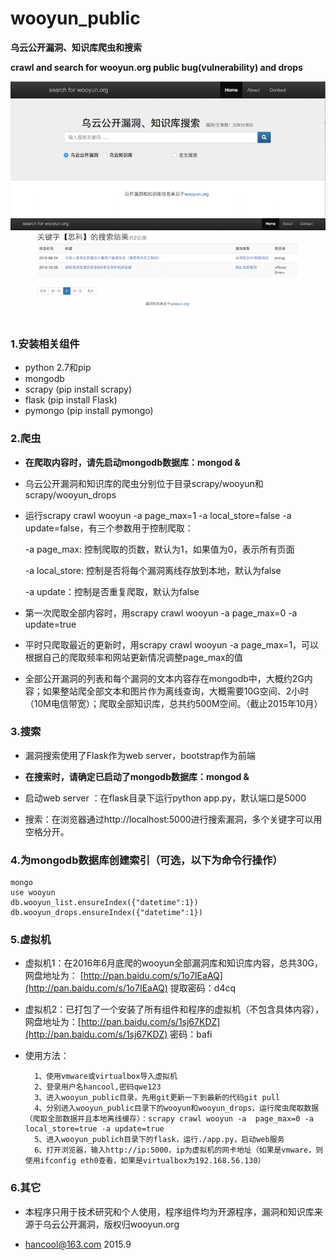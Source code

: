 # wooyun_public 
**乌云公开漏洞、知识库爬虫和搜索**

**crawl and search for wooyun.org public bug(vulnerability) and drops**

![index](index.png)
![search](search.png)

### 1.安装相关组件
+ python 2.7和pip
+ mongodb
+ scrapy (pip install scrapy)
+ flask (pip install Flask)
+ pymongo (pip install pymongo) 

### 2.爬虫
+ **在爬取内容时，请先启动mongodb数据库：mongod &**

+ 乌云公开漏洞和知识库的爬虫分别位于目录scrapy/wooyun和scrapy/wooyun_drops

+ 运行scrapy crawl wooyun -a page_max=1  -a local_store=false -a update=false，有三个参数用于控制爬取：

    -a page_max: 控制爬取的页数，默认为1，如果值为0，表示所有页面
    
    -a local_store: 控制是否将每个漏洞离线存放到本地，默认为false
    
    -a update：控制是否重复爬取，默认为false
    
+ 第一次爬取全部内容时，用scrapy crawl wooyun -a page_max=0 -a update=true
  
+ 平时只爬取最近的更新时，用scrapy crawl wooyun -a page_max=1，可以根据自己的爬取频率和网站更新情况调整page_max的值
 
+ 全部公开漏洞的列表和每个漏洞的文本内容存在mongodb中，大概约2G内容；如果整站爬全部文本和图片作为离线查询，大概需要10G空间、2小时（10M电信带宽）；爬取全部知识库，总共约500M空间。（截止2015年10月）

### 3.搜索 
+ 漏洞搜索使用了Flask作为web server，bootstrap作为前端

+ **在搜索时，请确定已启动了mongodb数据库：mongod &**

+ 启动web server ：在flask目录下运行python app.py，默认端口是5000

+ 搜索：在浏览器通过http://localhost:5000进行搜索漏洞，多个关键字可以用空格分开。

### 4.为mongodb数据库创建索引（可选，以下为命令行操作）
	mongo
	use wooyun
	db.wooyun_list.ensureIndex({"datetime":1})
	db.wooyun_drops.ensureIndex({"datetime":1})

### 5.虚拟机

+ 虚拟机1：在2016年6月底爬的wooyun全部漏洞库和知识库内容，总共30G，网盘地址为： [http://pan.baidu.com/s/1o7IEaAQ](http://pan.baidu.com/s/1o7IEaAQ) 提取密码：d4cq 

+ 虚拟机2：已打包了一个安装了所有组件和程序的虚拟机（不包含具体内容），网盘地址为：[http://pan.baidu.com/s/1sj67KDZ](http://pan.baidu.com/s/1sj67KDZ) 密码：bafi
	
+ 使用方法：
		
		1、使用vmware或virtualbox导入虚拟机
		2、登录用户名hancool,密码qwe123
		3、进入wooyun_public目录，先用git更新一下到最新的代码git pull
		4、分别进入wooyun_public目录下的wooyun和wooyun_drops，运行爬虫爬取数据（爬取全部数据并且本地离线缓存）：scrapy crawl wooyun -a  page_max=0 -a local_store=true -a update=true
		5、进入wooyun_publich目录下的flask，运行./app.py，启动web服务
		6、打开浏览器，输入http://ip:5000，ip为虚拟机的网卡地址（如果是vmware，则使用ifconfig eth0查看，如果是virtualbox为192.168.56.130）


### 6.其它

+ 本程序只用于技术研究和个人使用，程序组件均为开源程序，漏洞和知识库来源于乌云公开漏洞，版权归wooyun.org

+ hancool@163.com 2015.9

